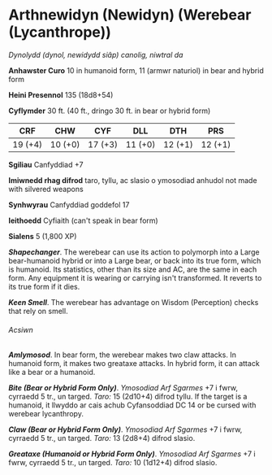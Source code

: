 # Arthnewidyn (Newidyn) (Werebear (Lycanthrope))

*Dynolydd (dynol, newidydd siâp) canolig, niwtral da*

**Anhawster Curo** 10 in humanoid form, 11 (armwr naturiol) in bear and hybrid form

**Heini Presennol** 135 (18d8+54)

**Cyflymder** 30 ft. (40 ft., dringo 30 ft. in bear or hybrid form)

| CRF     | CHW     | CYF     | DLL     | DTH     | PRS     |
|---------|---------|---------|---------|---------|---------|
| 19 (+4) | 10 (+0) | 17 (+3) | 11 (+0) | 12 (+1) | 12 (+1) |

**Sgiliau** Canfyddiad +7

**Imiwnedd rhag difrod** taro, tyllu, ac slasio o ymosodiad anhudol not made with silvered weapons

**Synhwyrau** Canfyddiad goddefol 17

**Ieithoedd** Cyfiaith (can't speak in bear form)

**Sialens** 5 (1,800 XP)

***Shapechanger***. The werebear can use its action to polymorph into a Large bear-humanoid hybrid or into a Large bear, or back into its true form, which is humanoid. Its statistics, other than its size and AC, are the same in each form. Any equipment it is wearing or carrying isn't transformed. It reverts to its true form if it dies.

***Keen Smell***. The werebear has advantage on Wisdom (Perception) checks that rely on smell.

###### Acsiwn

***Amlymosod***. In bear form, the werebear makes two claw attacks. In humanoid form, it makes two greataxe attacks. In hybrid form, it can attack like a bear or a humanoid.

***Bite (Bear or Hybrid Form Only)***. *Ymosodiad Arf Sgarmes* +7 i fwrw, cyrraedd 5 tr., un targed. *Taro:* 15 (2d10+4) difrod tyllu. If the target is a humanoid, it llwyddo ar cais achub Cyfansoddiad DC 14 or be cursed with werebear lycanthropy.

***Claw (Bear or Hybrid Form Only)***. *Ymosodiad Arf Sgarmes* +7 i fwrw, cyrraedd 5 tr., un targed. *Taro:* 13 (2d8+4) difrod slasio.

***Greataxe (Humanoid or Hybrid Form Only)***. *Ymosodiad Arf Sgarmes* +7 i fwrw, cyrraedd 5 tr., un targed. *Taro:* 10 (1d12+4) difrod slasio.